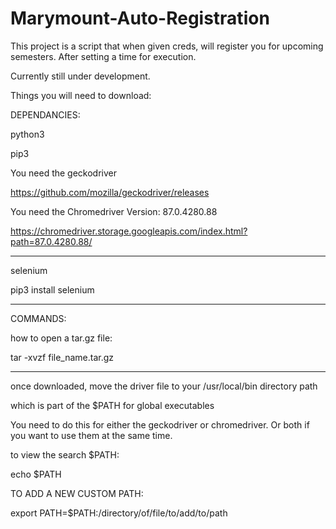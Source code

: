 # Marymount-Auto-Registration
This project is a script that when given creds, will register you for upcoming semesters. After setting a time for execution.

Currently still under development.



Things you will need to download:

DEPENDANCIES:

python3

pip3

<sudo apt install python3-pip>

You need the geckodriver

https://github.com/mozilla/geckodriver/releases

You need the Chromedriver Version: 87.0.4280.88

https://chromedriver.storage.googleapis.com/index.html?path=87.0.4280.88/

-----------------------------------------------------------------
selenium

pip3 install selenium

-----------------------------------------------------------------


COMMANDS:

how to open a tar.gz file:

tar -xvzf file_name.tar.gz

------------------------------------------------------------


once downloaded, move the driver file to your /usr/local/bin directory path

which is part of the $PATH for global executables

You need to do this for either the geckodriver or chromedriver. Or both if you want to use them at the same time.

to view the search $PATH:

echo $PATH


TO ADD A NEW CUSTOM PATH:

export PATH=$PATH:/directory/of/file/to/add/to/path

